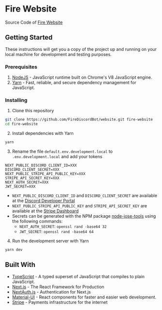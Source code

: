 # Fire Website

Source Code of [Fire Website](https://getfire.bot)

## Getting Started

These instructions will get you a copy of the project up and running on your local machine for development and testing
purposes.

### Prerequisites

1. [NodeJS](https://nodejs.org/) - JavaScript runtime built on Chrome's V8 JavaScript engine.
2. [Yarn](https://yarnpkg.com/) - Fast, reliable, and secure dependency management for JavaScript.

### Installing

1. Clone this repository

```bash
git clone https://github.com/FireDiscordBot/website.git fire-website
cd fire-website
```

2. Install dependencies with Yarn

```bash
yarn
```

3. Rename the file `default.env.development.local` to `.env.development.local` and add your tokens

```
NEXT_PUBLIC_DISCORD_CLIENT_ID=XXX
DISCORD_CLIENT_SECRET=XXX
NEXT_PUBLIC_STRIPE_API_PUBLIC_KEY=XXX
STRIPE_API_SECRET_KEY=XXX
NEXT_AUTH_SECRET=XXX
JWT_SECRET=XXX
```

- `NEXT_PUBLIC_DISCORD_CLIENT_ID` and `DISCORD_CLIENT_SECRET` are available at
  the [Discord Developer Portal](https://discord.com/developers/)
- `NEXT_PUBLIC_STRIPE_API_PUBLIC_KEY` and `STRIPE_API_SECRET_KEY` are available at
  the [Stripe Dashboard](https://dashboard.stripe.com/dashboard)
- Secrets can be generated with the NPM package [node-jose-tools](https://www.npmjs.com/package/node-jose-tools)
  using the following commands:
  - `NEXT_AUTH_SECRET`: `openssl rand -base64 32`
  - `JWT_SECRET`: `openssl rand -base64 64`

4. Run the development server with Yarn

```bash
yarn dev
```

## Built With

- [TypeScript](https://www.typescriptlang.org/) - A typed superset of JavaScript that compiles to plain JavaScript.
- [Next.js](https://nextjs.org/) - The React Framework for Production
- [NextAuth.js](https://next-auth.js.org/) - Authentication for Next.js
- [Material-UI](https://material-ui.com/) - React components for faster and easier web development.
- [Stripe](https://stripe.com/) - Payments infrastructure for the internet

